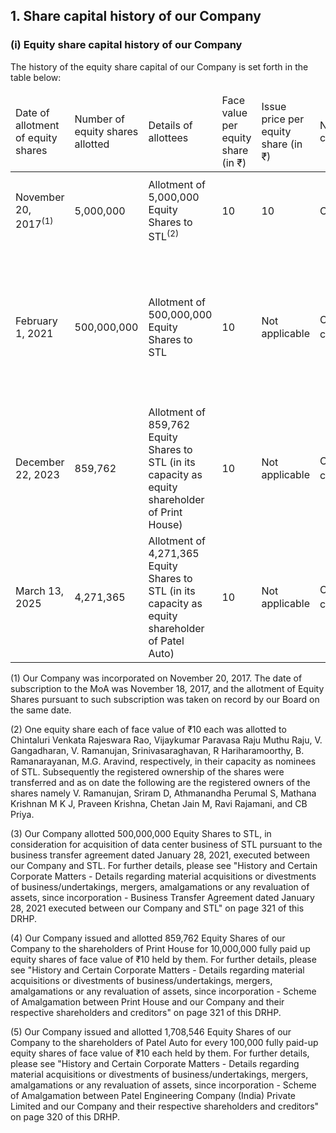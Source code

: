 ## 1. Share capital history of our Company

### (i) Equity share capital history of our Company

The history of the equity share capital of our Company is set forth in the table below:

<table><thead><tr><td>Date of allotment of equity shares</td><td>Number of equity shares allotted</td><td>Details of allottees</td><td>Face value per equity share (in ₹)</td><td>Issue price per equity share (in ₹)</td><td>Nature of consideration</td><td>Nature of allotment</td><td>Cumulative number of equity shares</td><td>Cumulative paid-up equity share capital (in ₹)</td></tr></thead><tbody><tr><td>November 20, 2017<sup>(1)</sup></td><td>5,000,000</td><td>Allotment of 5,000,000 Equity Shares to STL<sup>(2)</sup></td><td>10</td><td>10</td><td>Cash</td><td>Initial subscription to the Memorandum of Association</td><td>5,000,000</td><td>50,000,000</td></tr><tr><td>February 1, 2021</td><td>500,000,000</td><td>Allotment of 500,000,000 Equity Shares to STL</td><td>10</td><td>Not applicable</td><td>Other than cash<sup>(3)</sup></td><td>Allotment pursuant to business transfer agreement dated January 28, 2021 executed between our Company and STL.</td><td>505,000,000</td><td>5,050,000,000</td></tr><tr><td>December 22, 2023</td><td>859,762</td><td>Allotment of 859,762 Equity Shares to STL (in its capacity as equity shareholder of Print House)</td><td>10</td><td>Not applicable</td><td>Other than cash<sup>(4)</sup></td><td>Pursuant to Print House Scheme</td><td>505,859,762</td><td>5,058,597,620</td></tr><tr><td>March 13, 2025</td><td>4,271,365</td><td>Allotment of 4,271,365 Equity Shares to STL (in its capacity as equity shareholder of Patel Auto)</td><td>10</td><td>Not applicable</td><td>Other than cash<sup>(5)</sup></td><td>Pursuant to Patel Auto Scheme</td><td>510,131,127</td><td>5,101,311,270</td></tr></tbody></table>

(1) Our Company was incorporated on November 20, 2017. The date of subscription to the MoA was November 18, 2017, and the allotment of Equity Shares pursuant to such subscription was taken on record by our Board on the same date.

(2) One equity share each of face value of ₹10 each was allotted to Chintaluri Venkata Rajeswara Rao, Vijaykumar Paravasa Raju Muthu Raju, V. Gangadharan, V. Ramanujan, Srinivasaraghavan, R Hariharamoorthy, B. Ramanarayanan, M.G. Aravind, respectively, in their capacity as nominees of STL. Subsequently the registered ownership of the shares were transferred and as on date the following are the registered owners of the shares namely V. Ramanujan, Sriram D, Athmanandha Perumal S, Mathana Krishnan M K J, Praveen Krishna, Chetan Jain M, Ravi Rajamani, and CB Priya.

(3) Our Company allotted 500,000,000 Equity Shares to STL, in consideration for acquisition of data center business of STL pursuant to the business transfer agreement dated January 28, 2021, executed between our Company and STL. For further details, please see "History and Certain Corporate Matters - Details regarding material acquisitions or divestments of business/undertakings, mergers, amalgamations or any revaluation of assets, since incorporation - Business Transfer Agreement dated January 28, 2021 executed between our Company and STL" on page 321 of this DRHP.

(4) Our Company issued and allotted 859,762 Equity Shares of our Company to the shareholders of Print House for 10,000,000 fully paid up equity shares of face value of ₹10 held by them. For further details, please see "History and Certain Corporate Matters - Details regarding material acquisitions or divestments of business/undertakings, mergers, amalgamations or any revaluation of assets, since incorporation - Scheme of Amalgamation between Print House and our Company and their respective shareholders and creditors" on page 321 of this DRHP.

(5) Our Company issued and allotted 1,708,546 Equity Shares of our Company to the shareholders of Patel Auto for every 100,000 fully paid-up equity shares of face value of ₹10 each held by them. For further details, please see "History and Certain Corporate Matters - Details regarding material acquisitions or divestments of business/undertakings, mergers, amalgamations or any revaluation of assets, since incorporation - Scheme of Amalgamation between Patel Engineering Company (India) Private Limited and our Company and their respective shareholders and creditors" on page 320 of this DRHP.